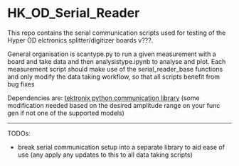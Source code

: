 # HK_OD_Serial_Reader

This repo contains the serial communication scripts used for testing of the Hyper OD elctronics splitter/digitizer boards v???.

General organisation is scantype.py to run a given measurement with a board and take data and then analysistype.ipynb to analyse and plot. Each measurement script should make use of the serial_reader_base functions and only modify the data taking workflow, so that all scripts benefit from bug fixes

Dependencies are: [tektronix python communication library](https://github.com/asvela/tektronix-func-gen/blob/main/tektronix_func_gen.py) (some modification needed based on the desired amplitude range on your func gen if not one of the supported models)

---

TODOs:
- break serial communication setup into a separate library to aid ease of use (any apply any updates to this to all data taking scripts)

